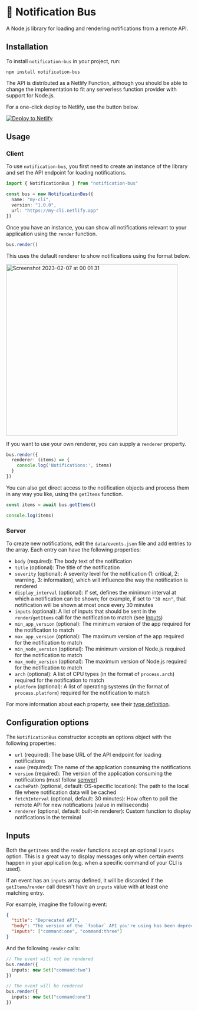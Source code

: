 # 🚌 Notification Bus

A Node.js library for loading and rendering notifications from a remote API.

## Installation

To install `notification-bus` in your project, run:

```
npm install notification-bus
```

The API is distributed as a Netlify Function, although you should be able to change the implementation to fit any serverless function provider with support for Node.js.

For a one-click deploy to Netlify, use the button below.

[![Deploy to Netlify](https://www.netlify.com/img/deploy/button.svg)](https://app.netlify.com/start/deploy?repository=https://github.com/eduardoboucas/notification-bus)

## Usage

### Client

To use `notification-bus`, you first need to create an instance of the library and set the API endpoint for loading notifications.

```ts
import { NotificationBus } from "notification-bus"

const bus = new NotificationBus({
  name: "my-cli",
  version: "1.0.0",
  url: "https://my-cli.netlify.app"
})
```

Once you have an instance, you can show all notifications relevant to your application using the `render` function.

```ts
bus.render()
```

This uses the default renderer to show notifications using the format below.

<img width="465" alt="Screenshot 2023-02-07 at 00 01 31" src="https://user-images.githubusercontent.com/4162329/217114299-43267757-65a1-4f51-860f-bd661c0efbf5.png">


If you want to use your own renderer, you can supply a `renderer` property.

```ts
bus.render({
  renderer: (items) => {
    console.log('Notifications:', items)
  }
})
```

You can also get direct access to the notification objects and process them in any way you like, using the `getItems` function.

```ts
const items = await bus.getItems()

console.log(items)
```

### Server

To create new notifications, edit the `data/events.json` file and add entries to the array. Each entry can have the following properties:

- `body` (required): The body text of the notification
- `title` (optional): The title of the notification
- `severity` (optional): A severity level for the notification (1: critical, 2: warning, 3: information), which will influence the way the notification is rendered
- `display_interval` (optional): If set, defines the minimum interval at which a notification can be shown; for example, if set to `"30 min"`, that notification will be shown at most once every 30 minutes
- `inputs` (optional): A list of inputs that should be sent in the `render`/`getItems` call for the notification to match (see [Inputs](#inputs))
- `min_app_version` (optional): The minimum version of the app required for the notification to match
- `max_app_version` (optional): The maximum version of the app required for the notification to match
- `min_node_version` (optional): The minimum version of Node.js required for the notification to match
- `max_node_version` (optional): The maximum version of Node.js required for the notification to match
- `arch` (optional): A list of CPU types (in the format of `process.arch`) required for the notification to match
- `platform` (optional): A list of operating systems (in the format of `process.platform`) required for the notification to match

For more information about each property, see their [type definition](lib/api.ts).

## Configuration options

The `NotificationBus` constructor accepts an options object with the following properties:

- `url` (required): The base URL of the API endpoint for loading notifications
- `name` (required): The name of the application consuming the notifications
- `version` (required): The version of the application consuming the notifications (must follow [semver](https://semver.org/))
- `cachePath` (optional, default: OS-specific location): The path to the local file where notification data will be cached
- `fetchInterval` (optional, default: 30 minutes): How often to poll the remote API for new notifications (value in milliseconds)
- `renderer` (optional, default: built-in renderer): Custom function to display notifications in the terminal

## Inputs

Both the `getItems` and the `render` functions accept an optional `inputs` option. This is a great way to display messages only when certain events happen in your application (e.g. when a specific command of your CLI is used).

If an event has an `inputs` array defined, it will be discarded if the `getItems`/`render` call doesn't have an `inputs` value with at least one matching entry.

For example, imagine the following event:

```json
{
  "title": "Deprecated API",
  "body": "The version of the `foobar` API you're using has been deprecated and will stop working with the next release.\n\nPlease visit https://example.com for more information.",
  "inputs": ["command:one", "command:three"]
}
```

And the following `render` calls:

```ts
// The event will not be rendered
bus.render({
  inputs: new Set("command:two")
})

// The event will be rendered
bus.render({
  inputs: new Set("command:one")
})
```

